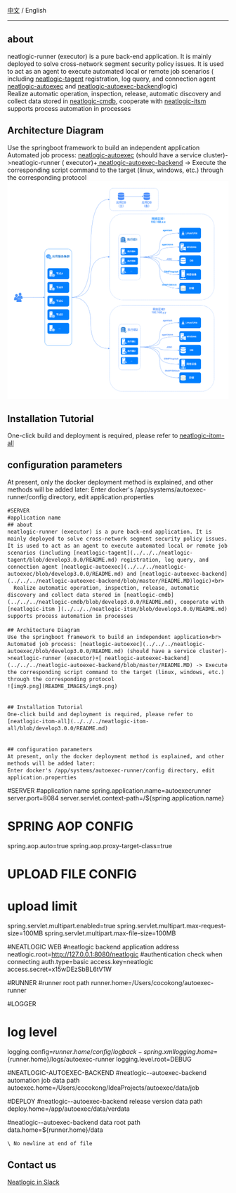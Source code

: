 [中文](README.md) / English


---

## about

neatlogic-runner (executor) is a pure back-end application. It is mainly deployed to solve cross-network segment
security policy issues. It is used to act as an agent to execute automated local or remote job scenarios (
including [neatlogic-tagent](../../../neatlogic-tagent/blob/develop3.0.0/README.md) registration, log query, and
connection agent [neatlogic-autoexec](../../../neatlogic-autoexec/blob/develop3.0.0/README.md)
and [neatlogic-autoexec-backend](../../../neatlogic-autoexec-backend/blob/master/README.MD)logic)<br>
Realize automatic operation, inspection, release, automatic discovery and collect data stored
in [neatlogic-cmdb](../../../neatlogic-cmdb/blob/develop3.0.0/README.md), cooperate
with [neatlogic-itsm ](../../../neatlogic-itsm/blob/develop3.0.0/README.md) supports process automation in processes

## Architecture Diagram

Use the springboot framework to build an independent application<br>
Automated job process: [neatlogic-autoexec](../../../neatlogic-autoexec/blob/develop3.0.0/README.md) (should have a
service cluster)->neatlogic-runner (
executor)+[ neatlogic-autoexec-backend](../../../neatlogic-autoexec-backend/blob/master/README.MD) -> Execute the
corresponding script command to the target (linux, windows, etc.) through the corresponding protocol
![img9.png](README_IMAGES/img9.png)

## Installation Tutorial

One-click build and deployment is required, please refer
to [neatlogic-itom-all](../../../neatlogic-itom-all/blob/develop3.0.0/README.md)

## configuration parameters

At present, only the docker deployment method is explained, and other methods will be added later:
Enter docker's /app/systems/autoexec-runner/config directory, edit application.properties

```
#SERVER
#application name
## about 
neatlogic-runner (executor) is a pure back-end application. It is mainly deployed to solve cross-network segment security policy issues. It is used to act as an agent to execute automated local or remote job scenarios (including [neatlogic-tagent](../../../neatlogic-tagent/blob/develop3.0.0/README.md) registration, log query, and connection agent [neatlogic-autoexec](../../../neatlogic-autoexec/blob/develop3.0.0/README.md) and [neatlogic-autoexec-backend](../../../neatlogic-autoexec-backend/blob/master/README.MD)logic)<br>
  Realize automatic operation, inspection, release, automatic discovery and collect data stored in [neatlogic-cmdb](../../../neatlogic-cmdb/blob/develop3.0.0/README.md), cooperate with [neatlogic-itsm ](../../../neatlogic-itsm/blob/develop3.0.0/README.md) supports process automation in processes

## Architecture Diagram
Use the springboot framework to build an independent application<br>
Automated job process: [neatlogic-autoexec](../../../neatlogic-autoexec/blob/develop3.0.0/README.md) (should have a service cluster)->neatlogic-runner (executor)+[ neatlogic-autoexec-backend](../../../neatlogic-autoexec-backend/blob/master/README.MD) -> Execute the corresponding script command to the target (linux, windows, etc.) through the corresponding protocol
![img9.png](README_IMAGES/img9.png)


## Installation Tutorial
One-click build and deployment is required, please refer to [neatlogic-itom-all](../../../neatlogic-itom-all/blob/develop3.0.0/README.md)


## configuration parameters
At present, only the docker deployment method is explained, and other methods will be added later:
Enter docker's /app/systems/autoexec-runner/config directory, edit application.properties
```

#SERVER
#application name
spring.application.name=autoexecrunner
server.port=8084
server.servlet.context-path=/${spring.application.name}

# SPRING AOP CONFIG

spring.aop.auto=true
spring.aop.proxy-target-class=true

# UPLOAD FILE CONFIG

# upload limit

spring.servlet.multipart.enabled=true
spring.servlet.multipart.max-request-size=100MB
spring.servlet.multipart.max-file-size=100MB

#NEATLOGIC WEB
#neatlogic backend application address
neatlogic.root=http://127.0.0.1:8080/neatlogic
#authentication check when connecting
auth.type=basic
access.key=neatlogic
access.secret=x15wDEzSbBL6tV1W

#RUNNER
#runner root path
runner.home=/Users/cocokong/autoexec-runner

#LOGGER

# log level

logging.config=${runner.home}/config/logback-spring.xml
logging.home=${runner.home}/logs/autoexec-runner
logging.level.root=DEBUG

#NEATLOGIC-AUTOEXEC-BACKEND
#neatlogic--autoexec-backend automation job data path
autoexec.home=/Users/cocokong/IdeaProjects/autoexec/data/job

#DEPLOY
#neatlogic--autoexec-backend release version data path
deploy.home=/app/autoexec/data/verdata

#neatlogic--autoexec-backend data root path
data.home=${runner.home}/data

```
\ No newline at end of file
```

## Contact us

[Neatlogic in Slack](https://join.slack.com/t/neatlogichome/shared_invite/zt-1w037axf8-r_i2y4pPQ1Z8FxOkAbb64w)